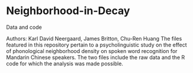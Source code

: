 # Neighborhood-in-Decay
Data and code

Authors: Karl David Neergaard, James Britton, Chu-Ren Huang
The files featured in this repository pertain to a psycholinguistic study on the effect of phonological neighborhood density on spoken word recognition for Mandarin Chinese speakers. 
The two files include the raw data and the R code for which the analysis was made possible.
